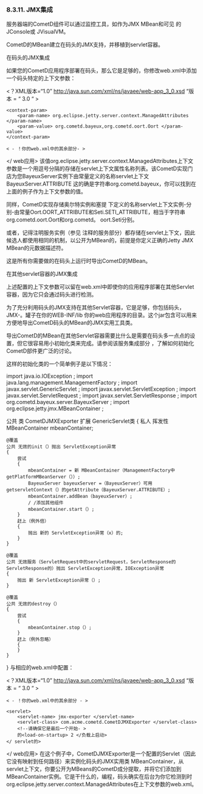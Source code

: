 ### 8.3.11. JMX集成
服务器端的CometD组件可以通过监控工具，如作为JMX MBean和可见 的JConsole或 JVisualVM。

CometD的MBean建立在码头的JMX支持，并移植到servlet容器。

在码头的JMX集成

如果您的CometD应用程序部署在码头，那么它是足够的，你修改web.xml中添加一个码头特定的上下文参数：

<？XML版本=“1.0” 
 http://java.sun.com/xml/ns/javaee/web-app_3_0.xsd “版本 = “ 3.0 “ >
         
         
         

    <context-param> 
        <param-name> org.eclipse.jetty.server.context.ManagedAttributes </param-name> 
        <param-value> org.cometd.bayeux,org.cometd.oort.Oort </param-value> 
    </context-param>

    < - ！你的web.xml中的其余部分- > 
</ web应用>
该值org.eclipse.jetty.server.context.ManagedAttributes上下文参数是一个用逗号分隔的存储在servlet上下文属性名称列表。该CometD实现门店为您BayeuxServer实例下由常量定义的名称servlet上下文BayeuxServer.ATTRIBUTE 这的确是字符串org.cometd.bayeux，你可以找到在上面的例子作为上下文参数的值。

同样，CometD实现存储奥尔特实例和塞提 下定义的名称servlet上下文实例-分别-由常量Oort.OORT_ATTRIBUTE和Seti.SETI_ATTRIBUTE，相当于字符串org.cometd.oort.Oort和org.cometd。 oort.Seti分别。

或者，记得注明服务实例（参见 注释的服务部分）都存储在servlet上下文，因此候选人都使用相同的机制，以公开为MBean的，前提是你定义正确的Jetty JMX MBean的元数据描述符。

这是所有你需要做的在码头上运行时导出CometD的MBean。

在其他servlet容器的JMX集成

上述配置的上下文参数可以留在web.xml中即使你的应用程序部署在其他Servlet容器，因为它只会通过码头进行检测。

为了充分利用码头的JMX支持在其他Servlet容器，它是足够，你包括码头，JMX-<VERSION>。罐子在你的WEB-INF/lib 你的web应用程序的目录。这个jar包含可以用来方便地导出CometD码头的MBean的JMX实用工具类。

导出CometD的MBean在其他Servlet容器需要比什么是需要在码头多一点点的设置，但它很容易用小初始化类来完成。请参阅该服务集成部分 ，了解如何初始化CometD部件更广泛的讨论。

这样的初始化类的一个简单例子是以下情况：

import  java.io.IOException ;
 import  java.lang.management.ManagementFactory ;
 import  javax.servlet.GenericServlet ;
 import  javax.servlet.ServletException ;
 import  javax.servlet.ServletRequest ;
 import  javax.servlet.ServletResponse ;
 import  org.cometd.bayeux.server.BayeuxServer ;
 import  org.eclipse.jetty.jmx.MBeanContainer ;

公共 类 CometDJMXExporter  扩展 GenericServlet类
{
    私人 挥发性 MBeanContainer mbeanContainer;

    @覆盖
    公共 无效的init（）抛出 ServletException异常
    {
        尝试
        {
            mbeanContainer = 新 MBeanContainer（ManagementFactory中 getPlatformMBeanServer（））;
            BayeuxServer bayeuxServer =（BayeuxServer）可用getservletContext（）的getAttribute（BayeuxServer.ATTRIBUTE）;
            mbeanContainer.addBean（bayeuxServer）;
            / /添加其他组件
            mbeanContainer.start（）;
        }
        赶上（例外倍）
        {
            抛出 新的 ServletException异常（x）的;
        }
    }

    @覆盖
    公共 无效服务（ServletRequest中的servletRequest，ServletResponse的ServletResponse的）抛出 ServletException异常，IOException异常
    {
        抛出 新 ServletException异常（）;
    }

    @覆盖
    公共 无效的destroy（）
    {
        尝试
        {
            mbeanContainer.stop（）;
        }
        赶上（例外忽略）
        {
        }
    }
}
与相应的web.xml中配置：

<？XML版本=“1.0” 
 http://java.sun.com/xml/ns/javaee/web-app_3_0.xsd “版本 = “ 3.0 “ >
         
         
         

    < - ！你的web.xml中的其余部分 - >

    <servlet> 
        <servlet-name> jmx-exporter </servlet-name> 
        <servlet-class> com.acme.cometd.CometDJMXExporter </servlet-class> 
        <!--请确保它是最后一个开始- > 
        的<load-on-startup> 2 </负载上启动> 
    </ servlet的>

</ web应用>
在这个例子中，CometDJMXExporter是一个配置的Servlet（因此它没有映射到任何路径）来实例化码头的JMX实用类 MBeanContainer，从servlet上下文，你要公开为MBeans的CometD成分提取，并将它们添加到MBeanContainer实例。它是干什么的，编程，码头确实在后台为你它检测到时org.eclipse.jetty.server.context.ManagedAttributes在上下文参数的web.xml。
